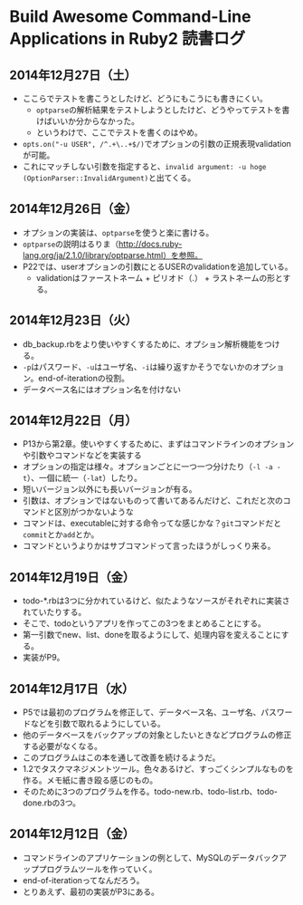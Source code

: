 # Build Awesome Command-Line Applications in Ruby2 読書ログ
## 2014年12月27日（土）

- ここらでテストを書こうとしたけど、どうにもこうにも書きにくい。
  - `optparse`の解析結果をテストしようとしたけど、どうやってテストを書けばいいか分からなかった。
  - というわけで、ここでテストを書くのはやめ。
- `opts.on("-u USER", /^.+\..+$/)`でオプションの引数の正規表現validationが可能。
- これにマッチしない引数を指定すると、`invalid argument: -u hoge (OptionParser::InvalidArgument)`と出てくる。

## 2014年12月26日（金）

- オプションの実装は、`optparse`を使うと楽に書ける。
- `optparse`の説明はるりま（http://docs.ruby-lang.org/ja/2.1.0/library/optparse.html）を参照。
- P22では、userオプションの引数にとるUSERのvalidationを追加している。
  - validationはファーストネーム + ピリオド（.） + ラストネームの形とする。

## 2014年12月23日（火）

- db_backup.rbをより使いやすくするために、オプション解析機能をつける。
- `-p`はパスワード、`-u`はユーザ名、`-i`は繰り返すかそうでないかのオプション。end-of-iterationの役割。
- データベース名にはオプション名を付けない

## 2014年12月22日（月）

- P13から第2章。使いやすくするために、まずはコマンドラインのオプションや引数やコマンドなどを実装する
- オプションの指定は様々。オプションごとに一つ一つ分けたり（`-l -a -t`）、一個に統一（`-lat`）したり。
- 短いバージョン以外にも長いバージョンが有る。
- 引数は、オプションではないものって書いてあるんだけど、これだと次のコマンドと区別がつかないような
- コマンドは、executableに対する命令ってな感じかな？`git`コマンドだと`commit`とか`add`とか。
- コマンドというよりかはサブコマンドって言ったほうがしっくり来る。

## 2014年12月19日（金）

- todo-*.rbは3つに分かれているけど、似たようなソースがそれぞれに実装されていたりする。
- そこで、todoというアプリを作ってこの3つをまとめることにする。
- 第一引数でnew、list、doneを取るようにして、処理内容を変えることにする。
- 実装がP9。

## 2014年12月17日（水）

- P5では最初のプログラムを修正して、データベース名、ユーザ名、パスワードなどを引数で取れるようにしている。
- 他のデータベースをバックアップの対象としたいときなどプログラムの修正する必要がなくなる。
- このプログラムはこの本を通して改善を続けるようだ。
- 1.2でタスクマネジメントツール。色々あるけど、すっごくシンプルなものを作る。メモ紙に書き殴る感じのもの。
- そのために3つのプログラムを作る。todo-new.rb、todo-list.rb、todo-done.rbの3つ。

## 2014年12月12日（金）

- コマンドラインのアプリケーションの例として、MySQLのデータバックアッププログラムツールを作っていく。
- end-of-iterationってなんだろう。
- とりあえず、最初の実装がP3にある。


